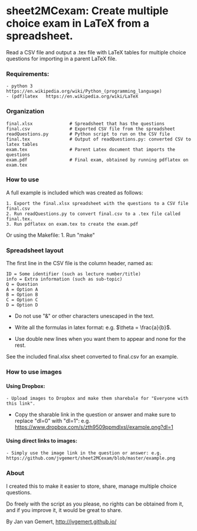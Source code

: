# sheet2MCexam: Create multiple choice exam in LaTeX from a spreadsheet.

Read a CSV file and output a .tex file with LaTeX tables for multiple choice questions for importing in a parent LaTeX file.

### Requirements:

    - python 3     https://en.wikipedia.org/wiki/Python_(programming_language)
    - (pdf)latex   https://en.wikipedia.org/wiki/LaTeX

### Organization

    final.xlsx              # Spreadsheet that has the questions
    final.csv               # Exported CSV file from the spreadsheet
    readQuestions.py        # Python script to run on the CSV file
    final.tex               # Output of readQuestions.py: converted CSV to latex tables
    exam.tex                # Parent Latex document that imports the questions
    exam.pdf                # Final exam, obtained by running pdflatex on exam.tex

     
### How to use

A full example is included which was created as follows:

    1. Export the final.xlsx spreadsheet with the questions to a CSV file final.csv
    2. Run readQuestions.py to convert final.csv to a .tex file called final.tex.
    3. Run pdflatex on exam.tex to create the exam.pdf

Or using the Makefile:
    1. Run "make"

### Spreadsheet layout

The first line in the CSV file is the column header, named as:

    ID = Some identifier (such as lecture number/title)
    info = Extra information (such as sub-topic)
    Q = Question
    A = Option A
    B = Option B
    C = Option C
    D = Option D

- Do not use "&" or other characters unescaped in the text. 

- Write all the formulas in latex format: e.g. $\theta = \frac{a}{b}$. 

- Use double new lines when you want them to appear and none for the rest.

See the included final.xlsx sheet converted to final.csv for an example.


### How to use images

#### Using Dropbox:

    - Upload images to Dropbox and make them sharebale for "Everyone with this link".
 
   - Copy the sharable link in the question or answer and make sure to replace "dl=0" with "dl=1": e.g. https://www.dropbox.com/s/zth9509ppmdlxsl/example.png?dl=1

#### Using direct links to images:
   
    - Simply use the image link in the question or answer: e.g. https://github.com/jvgemert/sheet2MCexam/blob/master/example.png

 
### About

I created this to make it easier to store, share, manage multiple choice questions. 

Do freely with the script as you please, no rights can be obtained from it, and if you improve it, it would be great to share.

By Jan van Gemert, http://jvgemert.github.io/


